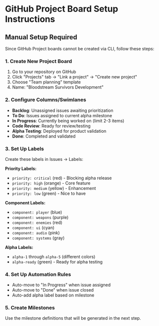 # GitHub Project Board Setup Instructions

## Manual Setup Required

Since GitHub Project boards cannot be created via CLI, follow these steps:

### 1. Create New Project Board
1. Go to your repository on GitHub
2. Click "Projects" tab → "Link a project" → "Create new project"
3. Choose "Team planning" template
4. Name: "Bloodstream Survivors Development"

### 2. Configure Columns/Swimlanes
- **Backlog**: Unassigned issues awaiting prioritization
- **To Do**: Issues assigned to current alpha milestone
- **In Progress**: Currently being worked on (limit 2-3 items)
- **Code Review**: Ready for review/testing
- **Alpha Testing**: Deployed for product validation
- **Done**: Completed and validated

### 3. Set Up Labels
Create these labels in Issues → Labels:

**Priority Labels:**
- `priority: critical` (red) - Blocking alpha release
- `priority: high` (orange) - Core feature
- `priority: medium` (yellow) - Enhancement
- `priority: low` (green) - Nice to have

**Component Labels:**
- `component: player` (blue)
- `component: weapons` (purple) 
- `component: enemies` (red)
- `component: ui` (cyan)
- `component: audio` (pink)
- `component: systems` (gray)

**Alpha Labels:**
- `alpha-1` through `alpha-5` (different colors)
- `alpha-ready` (green) - Ready for alpha testing

### 4. Set Up Automation Rules
- Auto-move to "In Progress" when issue assigned
- Auto-move to "Done" when issue closed
- Auto-add alpha label based on milestone

### 5. Create Milestones
Use the milestone definitions that will be generated in the next step.